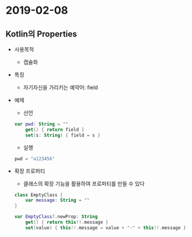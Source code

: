 # 2019-02-08

## Kotlin의 Properties

* 사용목적
    - 캡슐화

* 특징
    - 자기자신을 가리키는 예약어: field

* 예제
    - 선언
    ```Kotlin
    var pwd: String = ""
        get() { return field }
        set(s: String) { field = s }
    ```

    - 실행
    ```Kotlin
    pwd = "a123456"
    ```

* 확장 프로퍼티
    - 클래스의 확장 기능을 활용하여 프로퍼티를 만들 수 있다
    ```Kotlin
    class EmptyClass {
        var message: String = ""
    }

    var EmptyClass?.newProp: String
        get() { return this!!.message }
        set(value) { this!!.message = value + "-" + this!!.message }
    ```